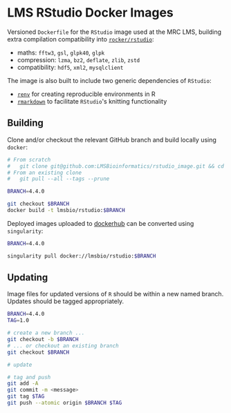 # LMS RStudio Docker Images

Versioned `Dockerfile` for the `RStudio` image used at the MRC LMS, building extra compilation compatibility into [`rocker/rstudio`](https://hub.docker.com/r/rocker/rstudio):

- maths: `fftw3`, `gsl`, `glpk40`, `glpk`
- compression: `lzma`, `bz2`, `deflate`, `zlib`, `zstd`  
- compatibility: `hdf5`, `xml2`, `mysqlclient`

The image is also built to include two generic dependencies of `RStudio`:

- [`renv`](https://rstudio.github.io/renv/articles/renv.html) for creating reproducible environments in R
- [`rmarkdown`](https://github.com/rstudio/rmarkdown) to facilitate `RStudio`'s knitting functionality

## Building

Clone and/or checkout the relevant GitHub branch and build locally using `docker`:

```bash
# From scratch
#   git clone git@github.com:LMSBioinformatics/rstudio_image.git && cd rstudio_image
# From an existing clone
#   git pull --all --tags --prune

BRANCH=4.4.0

git checkout $BRANCH
docker build -t lmsbio/rstudio:$BRANCH
```

Deployed images uploaded to [dockerhub](https://hub.docker.com/repository/docker/lmsbio/rstudio) can be converted using `singularity`:

```bash
BRANCH=4.4.0

singularity pull docker://lmsbio/rstudio:$BRANCH
```

## Updating

Image files for updated versions of `R` should be within a new named branch. Updates should be tagged appropriately.

```bash
BRANCH=4.4.0
TAG=1.0

# create a new branch ...
git checkout -b $BRANCH
# ... or checkout an existing branch
git checkout $BRANCH

# update

# tag and push
git add -A
git commit -m <message>
git tag $TAG
git push --atomic origin $BRANCH $TAG
```
